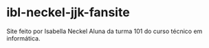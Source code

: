 # ibl-neckel-jjk-fansite
 Site feito por Isabella Neckel
 Aluna da turma 101 do curso técnico em informática.
